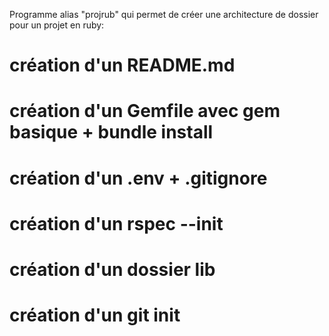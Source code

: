 Programme alias "projrub" qui permet de créer une architecture de dossier pour un projet en ruby:

# création d'un README.md 

# création d'un Gemfile avec gem basique + bundle install

# création d'un .env + .gitignore

# création d'un rspec --init

# création d'un dossier lib

# création d'un git init
